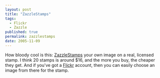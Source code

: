 ```yaml
---
layout: post
title: "ZazzleStamps"
tags:
  - Flickr
  - Zazzle
published: true
permalink: zazzlestamps
date: 2005-11-09
---
```


How bloody cool is this: <a href="http://www.zazzle.com/stamps/">ZazzleStamps</a> your own image on a real, licensed stamp.  I think 20 stamps is around $16, and the more you buy, the cheaper they get.  And if you've got a <a href="http://www.flickr.com">Flickr</a> account, then you can easily choose an image from there for the stamp.
